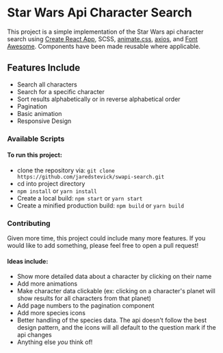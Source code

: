 # Star Wars Api Character Search

This project is a simple implementation of the Star Wars api character search using [Create React App](https://github.com/facebook/create-react-app), SCSS, [animate.css](https://daneden.github.io/animate.css/), [axios](https://github.com/axios/axios), and [Font Awesome](https://fontawesome.com/). Components have been made reusable where applicable.

## Features Include
- Search all characters
- Search for a specific character
- Sort results alphabetically or in reverse alphabetical order
- Pagination
- Basic animation
- Responsive Design

### Available Scripts

#### To run this project:
- clone the repository via: `git clone https://github.com/jaredstevick/swapi-search.git`
- cd into project directory
- `npm install` or `yarn install`
- Create a local build: `npm start` or `yarn start`
- Create a minified production build: `npm build` or `yarn build`


### Contributing
Given more time, this project could include many more features. If you would like to add something, please feel free to open a pull request!

#### Ideas include:
- Show more detailed data about a character by clicking on their name
- Add more animations
- Make character data clickable (ex: clicking on a character's planet will show results for all characters from that planet)
- Add page numbers to the pagination component
- Add more species icons
- Better handling of the species data. The api doesn't follow the best design pattern, and the icons will all default to the question mark if the api changes
- Anything else _you_ think of!